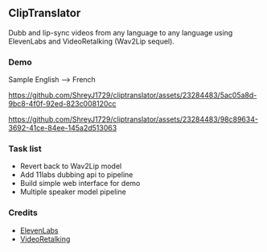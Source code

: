 ## ClipTranslator

Dubb and lip-sync videos from any language to any language using ElevenLabs and VideoRetalking (Wav2Lip sequel).

### Demo

Sample English --> French


https://github.com/ShreyJ1729/cliptranslator/assets/23284483/5ac05a8d-9bc8-4f0f-92ed-823c008120cc

https://github.com/ShreyJ1729/cliptranslator/assets/23284483/98c89634-3692-41ce-84ee-145a2d513063




### Task list

- Revert back to Wav2Lip model
- Add 11labs dubbing api to pipeline
- Build simple web interface for demo
- Multiple speaker model pipeline

### Credits

- [ElevenLabs](https://elevenlabs.io/)
- [VideoRetalking](https://github.com/OpenTalker/video-retalking)
